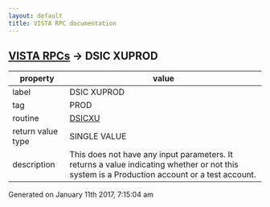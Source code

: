 ```yaml
---
layout: default
title: VISTA RPC documentation
---
```




## [VISTA RPCs](TableOfContent.md) &#8594; DSIC XUPROD 

 property | value 
--- | --- 
 label | DSIC XUPROD
 tag | PROD
 routine | [DSICXU](http://code.osehra.org/dox/Routine_DSICXU_source.html)
 return value type | SINGLE VALUE
 description | This does not have any input parameters.  It returns a value indicating whether or not this system is a Production account or a test account.




 Generated on January 11th 2017, 7:15:04 am